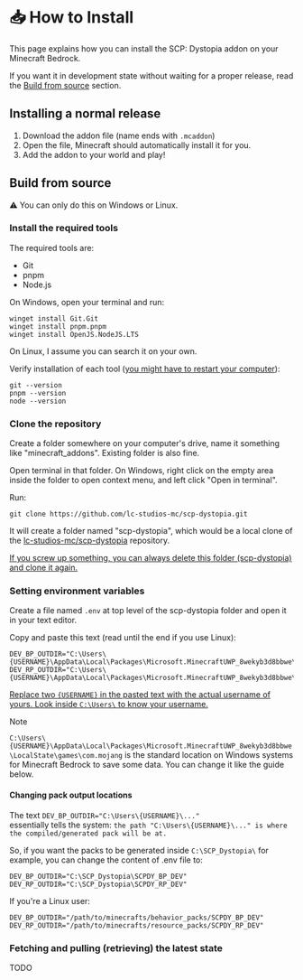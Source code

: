 # 📥 How to Install

This page explains how you can install the SCP: Dystopia addon on your Minecraft Bedrock.

If you want it in development state without waiting for a proper release, read the [Build from source](#build-from-source) section.

## Installing a normal release

1. Download the addon file (name ends with `.mcaddon`)
1. Open the file, Minecraft should automatically install it for you.
1. Add the addon to your world and play!

## Build from source

⚠️ You can only do this on Windows or Linux.

### Install the required tools

The required tools are:
- Git
- pnpm
- Node.js

On Windows, open your terminal and run:
```shell
winget install Git.Git
winget install pnpm.pnpm
winget install OpenJS.NodeJS.LTS
```

On Linux, I assume you can search it on your own.

Verify installation of each tool (<ins>you might have to restart your computer</ins>):
```shell
git --version
pnpm --version
node --version
```

### Clone the repository

Create a folder somewhere on your computer's drive, name it something like "minecraft_addons".
Existing folder is also fine.

Open terminal in that folder.
On Windows, right click on the empty area inside the folder to open context menu, and left click "Open in terminal".

Run:
```shell
git clone https://github.com/lc-studios-mc/scp-dystopia.git
```

It will create a folder named "scp-dystopia", which would be a local clone of the [lc-studios-mc/scp-dystopia](https://github.com/lc-studios-mc/scp-dystopia) repository.

<ins>If you screw up something, you can always delete this folder (scp-dystopia) and clone it again.</ins>

### Setting environment variables

Create a file named `.env` at top level of the scp-dystopia folder and open it in your text editor.

Copy and paste this text (read until the end if you use Linux):
```env
DEV_BP_OUTDIR="C:\Users\{USERNAME}\AppData\Local\Packages\Microsoft.MinecraftUWP_8wekyb3d8bbwe\LocalState\games\com.mojang\development_behavior_packs\SCPDY_BP_DEV"
DEV_RP_OUTDIR="C:\Users\{USERNAME}\AppData\Local\Packages\Microsoft.MinecraftUWP_8wekyb3d8bbwe\LocalState\games\com.mojang\development_resource_packs\SCPDY_RP_DEV"
```

<ins>Replace two `{USERNAME}` in the pasted text with the actual username of yours. Look inside `C:\Users\` to know your username.</ins>

> [!NOTE]
> `C:\Users\{USERNAME}\AppData\Local\Packages\Microsoft.MinecraftUWP_8wekyb3d8bbwe\LocalState\games\com.mojang`
> is the standard location on Windows systems for Minecraft Bedrock to save some data.
> You can change it like the guide below.

#### Changing pack output locations

The text `DEV_BP_OUTDIR="C:\Users\{USERNAME}\..."` <br/>
essentially tells the system: `the path "C:\Users\{USERNAME}\..." is where the compiled/generated pack will be at.`

So, if you want the packs to be generated inside `C:\SCP_Dystopia\` for example, you can change the content of .env file to:

```env
DEV_BP_OUTDIR="C:\SCP_Dystopia\SCPDY_BP_DEV"
DEV_RP_OUTDIR="C:\SCP_Dystopia\SCPDY_RP_DEV"
```

If you're a Linux user:

```env
DEV_BP_OUTDIR="/path/to/minecrafts/behavior_packs/SCPDY_BP_DEV"
DEV_RP_OUTDIR="/path/to/minecrafts/resource_packs/SCPDY_RP_DEV"
```

### Fetching and pulling (retrieving) the latest state

TODO
